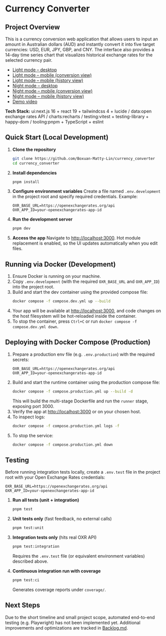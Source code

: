 # Currency Converter

## Project Overview
This is a currency conversion web application that allows users to input an amount in Australian dollars (AUD) and instantly convert it into five target currencies: USD, EUR, JPY, GBP, and CNY. The interface also provides a 14-day time series chart that visualizes historical exchange rates for the selected currency pair.

- [Light mode – desktop](./demophoto/light-mode-pc.png)
- [Light mode – mobile (conversion view)](./demophoto/light-mode-mobile-1.png)
- [Light mode – mobile (history view)](./demophoto/light-mode-mobile-2.png)
- [Night mode – desktop](./demophoto/night-mode-pc.png)
- [Night mode – mobile (conversion view)](./demophoto/night-mode-mobile-1.png)
- [Night mode – mobile (history view)](./demophoto/night-mode-mobile-2.png)
- [Demo video](https://www.youtube.com/watch?v=73UDpnPi7-I)

**Tech Stack:** ui:next.js 16 + react 19 + tailwindcss 4 + lucide / data:open exchange rates API / charts:recharts / testing:vitest + testing-library + happy-dom / tooling:pnpm + TypeScript + eslint


## Quick Start (Local Development)

1. **Clone the repository**
   ```bash
   git clone https://github.com/Boxuan-Matty-Lin/currency_converter
   cd currency_converter
   ```

2. **Install dependencies**
   ```bash
   pnpm install
   ```

3. **Configure environment variables**
   Create a file named `.env.development` in the project root and specify required credentials. Example:
   ```dotenv
   OXR_BASE_URL=https://openexchangerates.org/api
   OXR_APP_ID=your-openexchangerates-app-id
   ```

4. **Run the development server**
   ```bash
   pnpm dev
   ```

5. **Access the app**
   Navigate to [http://localhost:3000](http://localhost:3000). Hot module replacement is enabled, so the UI updates automatically when you edit files.

## Running via Docker (Development)

1. Ensure Docker is running on your machine.
2. Copy `.env.development` (with the required `OXR_BASE_URL` and `OXR_APP_ID`) into the project root.
3. Build and start the dev container using the provided compose file:
   ```bash
   docker compose -f compose.dev.yml up --build
   ```
4. Your app will be available at [http://localhost:3000](http://localhost:3000), and code changes on the host filesystem will be hot-reloaded inside the container.
5. To stop the container, press `Ctrl+C` or run `docker compose -f compose.dev.yml down`.

## Deploying with Docker Compose (Production)

1. Prepare a production env file (e.g. `.env.production`) with the required secrets:
   ```dotenv
   OXR_BASE_URL=https://openexchangerates.org/api
   OXR_APP_ID=your-openexchangerates-app-id
   ```
2. Build and start the runtime container using the production compose file:
   ```bash
   docker compose -f compose.production.yml up --build -d
   ```
   This will build the multi-stage Dockerfile and run the `runner` stage, exposing port 3000.
3. Verify the app at [http://localhost:3000](http://localhost:3000) or on your chosen host.
4. To inspect logs:
   ```bash
   docker compose -f compose.production.yml logs -f
   ```
5. To stop the service:
   ```bash
   docker compose -f compose.production.yml down
   ```

## Testing

Before running integration tests locally, create a `.env.test` file in the project root with your Open Exchange Rates credentials:
```dotenv
OXR_BASE_URL=https://openexchangerates.org/api
OXR_APP_ID=your-openexchangerates-app-id
```

1. **Run all tests (unit + integration)**  
   ```bash
   pnpm test
   ```

2. **Unit tests only** (fast feedback, no external calls)  
   ```bash
   pnpm test:unit
   ```

3. **Integration tests only** (hits real OXR API)  
   ```bash
   pnpm test:integration
   ```
   Requires the `.env.test` file (or equivalent environment variables) described above.

4. **Continuous integration run with coverage**  
   ```bash
   pnpm test:ci
   ```
   Generates coverage reports under `coverage/`.

## Next Steps

Due to the short timeline and small project scope, automated end-to-end testing (e.g. Playwright) has not been implemented yet. Additional improvements and optimizations are tracked in [Backlog.md](./Backlog.md).
